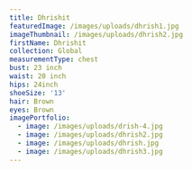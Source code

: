 ```yaml
---
title: Dhrishit
featuredImage: /images/uploads/dhrish1.jpg
imageThumbnail: /images/uploads/dhrish2.jpg
firstName: Dhrishit
collection: Global
measurementType: chest
bust: 23 inch
waist: 20 inch
hips: 24inch
shoeSize: '13'
hair: Brown
eyes: Brown
imagePortfolio:
  - image: /images/uploads/drish-4.jpg
  - image: /images/uploads/dhrish2.jpg
  - image: /images/uploads/dhrish.jpg
  - image: /images/uploads/dhrish3.jpg
---
```


